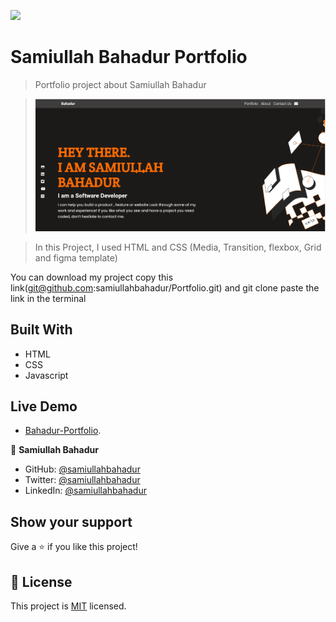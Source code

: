 ![](https://img.shields.io/badge/Microverse-blueviolet)

# Samiullah Bahadur Portfolio

> Portfolio project about Samiullah Bahadur

> ![screenshot](./image/screenshot.PNG)

> In this Project, I used HTML and CSS (Media, Transition, flexbox, Grid and figma template)

You can download my project copy this link(git@github.com:samiullahbahadur/Portfolio.git) and git clone paste the link in the terminal

## Built With

- HTML
- CSS
- Javascript

## Live Demo

- [Bahadur-Portfolio](https://samiullahbahadur.github.io/Portfolio/).

👤 **Samiullah Bahadur**

- GitHub: [@samiullahbahadur](https://github.com/samiullahbahadur)
- Twitter: [@samiullahbahadur](https://twitter.com/@Samiull88496331)
- LinkedIn: [@samiullahbahadur](https://linkedin.com/in/samiullah-bahadur-a1b053149/)

## Show your support

Give a ⭐️ if you like this project!

## 📝 License

This project is [MIT](LICENSE.md) licensed.

